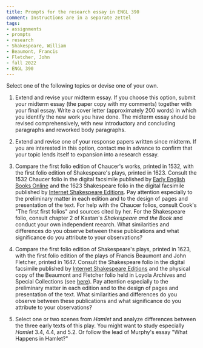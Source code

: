 ```yaml
---
title: Prompts for the research essay in ENGL 390
comment: Instructions are in a separate zettel
tags:
- assignments
- prompts
- research
- Shakespeare, William
- Beaumont, Francis
- Fletcher, John
- fall 2022
- ENGL 390
---
```


Select one of the following topics or devise one of your own.

1. Extend and revise your midterm essay.
If you choose this option, submit your midterm essay (the paper copy with my comments) together with your final essay.
Write a cover letter (approximately 200 words) in which you identify the new work you have done.
The midterm essay should be revised comprehensively, with new introductory and concluding paragraphs and reworked body paragraphs.

1. Extend and revise one of your response papers written since midterm.
If you are interested in this option, contact me in advance to confirm that your topic lends itself to expansion into a research essay.

1. Compare the first folio edition of Chaucer's works, printed in 1532, with the first folio edition of Shakespeare's plays, printed in 1623.
Consult the 1532 Chaucer folio in the digital facsimile published by [Early English Books Online](https://www.proquest.com/eebo/docview/2248593320/C8ACCE0A95B14C17PQ/4)
and the 1623 Shakespeare folio in the digital facsimile published by [Internet Shakespeare Editions](https://internetshakespeare.uvic.ca/Library/facsimile/overview/book/F1.html).
Pay attention especially to the preliminary matter in each edition and to the design of pages and presentation of the text.
For help with the Chaucer folios, consult Cook's "The first first folios" and sources cited by her.
For the Shakespeare folio, consult chapter 2 of Kastan's *Shakespeare and the Book* and conduct your own independent reearch.
What similarities and differences do you observe between these publications and what significance do you attribute to your observations?

1. Compare the first folio edition of Shakespeare's plays, printed in 1623, with the first folio edition of the plays of Francis Beaumont and John Fletcher, printed in 1647. 
Consult the Shakespeare folio in the digital facsimile published by [Internet Shakespeare Editions](https://internetshakespeare.uvic.ca/Library/facsimile/overview/book/F1.html)
and the physical copy of the Beaumont and Fletcher folio held in Loyola Archives and Special Collections (see [here](https://luc.primo.exlibrisgroup.com/discovery/fulldisplay?docid=alma996148443402506&context=L&vid=01LUC_INST:01LUC&search_scope=MyInst_and_CI&isFrbr=true&tab=Everything&lang=en)).
Pay attention especially to the preliminary matter in each edition and to the design of pages and presentation of the text.
What similarities and differences do you observe between these publications and what significance do you attribute to your observations?

1. Select one or two scenes from *Hamlet* and analyze differences between the three early texts of this play.
You might want to study especially *Hamlet* 3.4, 4.4, and 5.2.
Or follow the lead of Murphy's essay "What Happens in Hamlet?"
